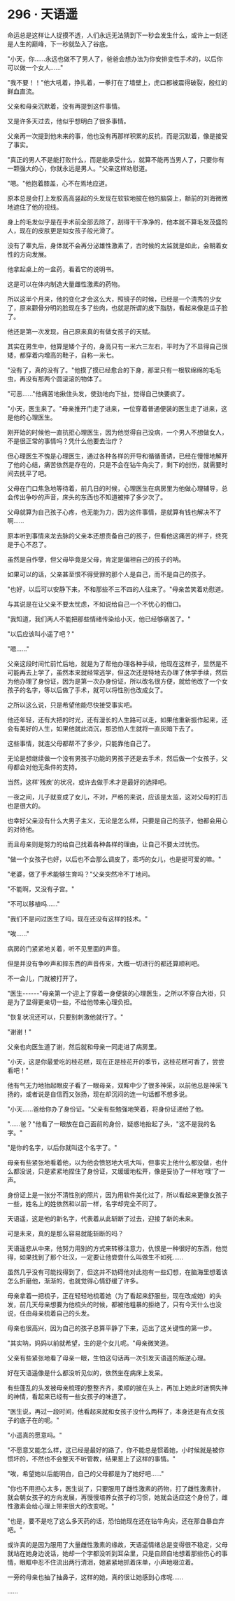 <link rel="stylesheet" href="../../styles/text.css" />
<h1>296 · 天语遥</h1>

命运总是这样让人捉摸不透，人们永远无法猜到下一秒会发生什么，或许上一刻还是人生的巅峰，下一秒就坠入了谷底。

"小天，你......永远也做不了男人了，爸爸会想办法为你安排变性手术的，以后你可以做一个女人......"

"我不要！！"他大吼着，挣扎着，一拳打在了墙壁上，虎口都被震得破裂，殷红的鲜血直流。

父亲和母亲沉默着，没有再提到这件事情。

又是许多天过去，他似乎想明白了很多事情。

父亲再一次提到他未来的事，他也没有再那样积累的反抗，而是沉默着，像是接受了事实。

"真正的男人不是能打败什么，而是能承受什么，就算不能再当男人了，只要你有一颗强大的心，你就永远是男人。"父亲这样劝慰道。

"嗯。"他抱着膝盖，心不在焉地应道。

原本总是会打上发胶高高竖起的头发现在软软地披在他的脑袋上，额前的刘海微微地遮住了他的视线。

身上的毛发似乎是在手术前全部去除了，刮得干干净净的，他本就不算毛发茂盛的人，现在的皮肤更是如女孩子般光滑了。

没有了睾丸后，身体就不会再分泌雄性激素了，古时候的太监就是如此，会朝着女性的方向发展。

他拿起桌上的一盒药，看着它的说明书。

这是可以在体内制造大量雌性激素的药物。

所以这半个月来，他的变化才会这么大，照镜子的时候，已经是一个清秀的少女了，原来颧骨分明的脸现在多了些肉，也就是所谓的皮下脂肪，看起来像是瓜子脸了。

他还是第一次发现，自己原来真的有做女孩子的天赋。

其实在男生中，他算是矮个子的，身高只有一米六三左右，平时为了不显得自己很矮，都穿着内增高的鞋子，自称一米七。

"没有了，真的没有了。"他摸了摸已经愈合的下身，那里只有一根软绵绵的毛毛虫，再没有那两个圆滚滚的物体了。

"可恶......"他痛苦地揪住头发，使劲地向下扯，觉得自己快要疯了。

"小天，医生来了。"母亲推开门走了进来，一位穿着普通便装的医生走了进来，这是他的心理医生。

刚开始的时候他一直抗拒心理医生，因为他觉得自己没病，一个男人不想做女人，不是很正常的事情吗？凭什么他要去治疗？

但心理医生不愧是心理医生，通过各种各样的开导和循循善诱，已经在慢慢地解开了他的心结，痛苦依然是存在的，只是不会在钻牛角尖了，剩下的创伤，就需要时间去抚平了吧。

父母在门口焦急地等待着，前几日的时候，心理医生在病房里为他做心理辅导，总会传出争吵的声音，床头的东西也不知道被摔了多少次了。

父母就算为自己孩子心疼，也无能为力，因为这件事情，是就算有钱也解决不了啊......

原本听到事情来龙去脉的父亲本还想责备自己的孩子，但看他这痛苦的样子，终究是于心不忍了。

虽然是自作孽，但父母毕竟是父母，肯定是偏袒自己的孩子的呐。

如果可以的话，父亲甚至恨不得受罪的那个人是自己，而不是自己的孩子。

"也好，以后可以安静下来，不和那些不三不四的人往来了。"母亲苦笑着劝慰道。

与其说是在让父亲不要太忧虑，不如说给自己一个不忧心的借口。

"我知道，我们两人不能把那些情绪传染给小天，他已经够痛苦了。"

"以后应该叫小遥了吧？"

"嗯......"

父亲这段时间忙前忙后地，就是为了帮他办理各种手续，他现在这样子，显然是不可能再去上学了，虽然本来就经常逃学，但这次还是特地去办理了休学手续，然后为他办理了身份证，因为是第一次办身份证，所以改名很方便，就给他改了一个女孩子的名字，等以后做了手术，就可以将性别也改成女了。

之所以这么说，只是希望他能尽快接受事实吧。

他还年轻，还有大把的时光，还有漫长的人生路可以走，如果他重新振作起来，还会有美好的人生，如果他就此消沉，那恐怕人生就将一直灰暗下去了。

这些事情，就连父母都帮不了多少，只能靠他自己了。

无论是想继续做一个没有男孩子功能的男孩子还是去手术，然后做一个女孩子，父母都会对他无条件的支持。

当然，这样'残疾'的状况，或许去做手术才是最好的选择吧。

一夜之间，儿子就变成了女儿，不对，严格的来说，应该是太监，这对父母的打击也是很大的。

也幸好父亲没有什么大男子主义，无论是怎么样，只要是自己的孩子，他都会用心的对待他。

而且母亲则是努力的给自己找着各种各样的理由，让自己不要太过忧伤。

"做一个女孩子也好，以后也不会那么调皮了，乖巧的女儿，也是挺可爱的嘛。"

"老婆，做了手术能够生育吗？"父亲突然冷不丁地问。

"不能啊，又没有子宫。"

"不可以移植吗......"

"我们不是问过医生了吗，现在还没有这样的技术。"

"唉......"

病房的门紧紧地关着，听不见里面的声音。

但是并没有争吵声和摔东西的声音传来，大概一切进行的都还算顺利吧。

不一会儿，门就被打开了。

"医生------"母亲第一个迎上了穿着一身便装的心理医生，之所以不穿白大褂，只是为了显得更亲切一些，不给他带来心理负担。

"恢复状况还可以，只要别刺激他就行了。"

"谢谢！"

父亲也向医生道了谢，然后就和母亲一同走进了病房里。

"小天，这是你最爱吃的桂花糕，现在正是桂花开的季节，这桂花糕可香了，尝尝看吧！"

他有气无力地抬起眼皮子看了一眼母亲，双眸中少了很多神采，以前他总是神采飞扬的，或者说是自信而又张扬，现在却沉闷的连一句话都不想多说。

"小天......爸给你办了身份证。"父亲有些勉强地笑着，将身份证递给了他。

"......爸？"他看了一眼放在自己面前的身份，疑惑地抬起了头，"这不是我的名字。"

"是你的名字，以后你就叫这个名字了。"

母亲有些紧张地看着他，以为他会愤怒地大吼大叫，但事实上他什么都没做，也什么都没说，只是紧紧地捏住了身份证，又缓缓地松开，像是妥协了一样地'哦'了一声。

身份证上是一张分不清性别的照片，因为用软件美化过了，所以看起来更像女孩子一些，姓名上的姓依然和以前一样，名字却完全不同了。

天语遥，这是他的新名字，代表着从此斩断了过去，迎接了新的未来。

可是未来，真的是那么容易就能斩断的吗？

天语遥悲从中来，他努力用别的方式来转移注意力，仇恨是一种很好的东西，他觉得，如果找到了那个壮汉，一定要让他尝尝什么叫做生不如死......

虽然几乎没有可能找得到了，但这并不妨碍他对此抱有一些幻想，在脑海里想着该怎么折磨他，渐渐的，也就觉得心情舒缓了许多。

母亲拿着一把梳子，正在轻轻地梳着她（为了看起来舒服些，现在改成她）的头发，前几天母亲想要为他梳头的时候，都被他粗暴的拒绝了，只有今天什么也没说，任由母亲梳着自己的头发。

母亲也很高兴，因为自己的孩子总算平静了下来，迈出了这关键性的第一步。

"其实呐，妈妈以前就希望，生的是个女儿呢。"母亲微笑道。

父亲有些紧张地看了母亲一眼，生怕这句话再一次引发天语遥的叛逆心理。

好在天语遥像是什么都没听见似的，依然坐在病床上发呆。

有些蓬乱的头发被母亲梳理的整整齐齐，柔顺的披在头上，再加上她此时迷惘失神的神情，看起来已经有一些女孩子的味道了。

"医生说，再过一段时间，他看起来就和女孩子没什么两样了，本身还是有点女孩子的底子在的呢。"

"小遥真的愿意吗。"

"不愿意又能怎么样，这已经是最好的路了，你不能总是惯着她，小时候就是被你惯坏的，不然也不会整天不听管教，结果惹上了这样的事情。"

"唉，希望她以后能明白，自己的父母都是为了她好吧......"

"你也不用担心太多，医生说了，只要服用了雌性激素的药物，打了雌性激素针，就会朝女孩子的方向发展，再慢慢培养女孩子的习惯，她就会适应这个身份了，雌性激素会给心理上带来很大的改变呢。"

"也是，要不是吃了这么多天药的话，恐怕她现在还在钻牛角尖，还在那自暴自弃吧。"

或许真的是因为服用了大量雌性激素的缘故，天语遥情绪总是变得很不稳定，父母就站在她身边说话，她却一个字都没听到耳朵里，只是自顾自地想着那些伤心的事情，眼眶中忍不住流出两行清泪，她紧紧地抓着床单，小声地啜泣着。

一旁的母亲也抽了抽鼻子，这样的她，真的很让她感到心疼呢......

......
